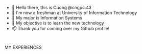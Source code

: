 - 👋 Hello there, this is Cuong @cngpc.43
- 👀 I'm now a freshman at University of Information Technology
- 🌱 My major is Information Systems
- 💞️ My objective is to learn the new technology
- 📫 Thank you for coming over my Github profile!
<!---
cngpc43/cngpc43 is a ✨ special ✨ repository because its `README.md` (this file) appears on your GitHub profile.
You can click the Preview link to take a look at your changes.
--->
<h1 align="center">
 </h1> MY EXPERIENCES

